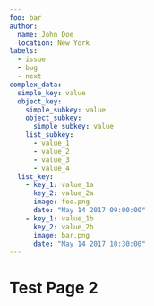 ```yaml
---
foo: bar
author:
  name: John Doe
  location: New York
labels:
  - issue
  - bug
  - next
complex_data:
  simple_key: value
  object_key:
    simple_subkey: value
    object_subkey:
      simple_subkey: value
    list_subkey:
      - value_1
      - value_2
      - value_3
      - value_4
  list_key:
    - key_1: value_1a
      key_2: value_2a
      image: foo.png
      date: "May 14 2017 09:00:00"
    - key_1: value_1b
      key_2: value_2b
      image: bar.png
      date: "May 14 2017 10:30:00"
---
```


# Test Page 2
